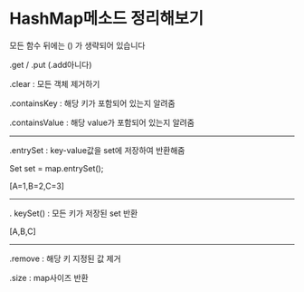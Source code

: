 # HashMap메소드 정리해보기



모든 함수 뒤에는 () 가 생략되어 있습니다

.get / .put (.add아니다)

.clear : 모든 객체 제거하기

.containsKey : 해당 키가 포함되어 있는지 알려줌

.containsValue : 해당 value가 포함되어 있는지 알려줌

------

.entrySet : key-value값을 set에 저장하여 반환해줌

Set set = map.entrySet();

[A=1,B=2,C=3]

------

. keySet() : 모든 키가 저장된 set 반환

[A,B,C]

------

.remove : 해당 키 지정된 값 제거

.size : map사이즈 반환
